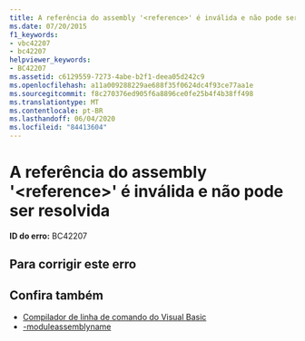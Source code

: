 ```yaml
---
title: A referência do assembly '<reference>' é inválida e não pode ser resolvida
ms.date: 07/20/2015
f1_keywords:
- vbc42207
- bc42207
helpviewer_keywords:
- BC42207
ms.assetid: c6129559-7273-4abe-b2f1-deea05d242c9
ms.openlocfilehash: a11a009288229ae688f35f0624dc4f93ce77aa1e
ms.sourcegitcommit: f8c270376ed905f6a8896ce0fe25b4f4b38ff498
ms.translationtype: MT
ms.contentlocale: pt-BR
ms.lasthandoff: 06/04/2020
ms.locfileid: "84413604"
---
```

# <a name="assembly-reference-reference-is-invalid-and-cannot-be-resolved"></a>A referência do assembly '\<reference>' é inválida e não pode ser resolvida

**ID do erro:** BC42207

## <a name="to-correct-this-error"></a>Para corrigir este erro

## <a name="see-also"></a>Confira também

- [Compilador de linha de comando do Visual Basic](../reference/command-line-compiler/index.md)
- [-moduleassemblyname](../reference/command-line-compiler/moduleassemblyname.md)

